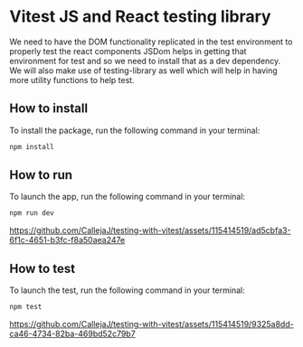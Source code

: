 # Vitest JS and React testing library

We need to have the DOM functionality replicated in the test environment to properly test the react components JSDom helps in getting that environment for test and so we need to install that as a dev dependency. We will also make use of testing-library as well which will help in having more utility functions to help test.

## How to install

To install the package, run the following command in your terminal:

```javascript
npm install
```

## How to run

To launch the app, run the following command in your terminal:

```javascript
npm run dev
```
https://github.com/CallejaJ/testing-with-vitest/assets/115414519/ad5cbfa3-6f1c-4651-b3fc-f8a50aea247e



## How to test

To launch the test, run the following command in your terminal:

```javascript
npm test
```
https://github.com/CallejaJ/testing-with-vitest/assets/115414519/9325a8dd-ca46-4734-82ba-469bd52c79b7


